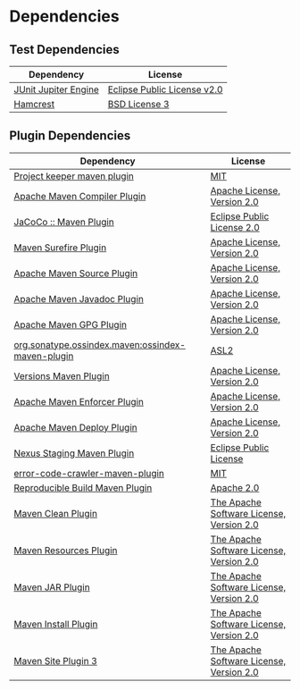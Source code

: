 <!-- @formatter:off -->
# Dependencies

## Test Dependencies

| Dependency                | License                          |
| ------------------------- | -------------------------------- |
| [JUnit Jupiter Engine][0] | [Eclipse Public License v2.0][1] |
| [Hamcrest][2]             | [BSD License 3][3]               |

## Plugin Dependencies

| Dependency                                              | License                                        |
| ------------------------------------------------------- | ---------------------------------------------- |
| [Project keeper maven plugin][4]                        | [MIT][5]                                       |
| [Apache Maven Compiler Plugin][6]                       | [Apache License, Version 2.0][7]               |
| [JaCoCo :: Maven Plugin][8]                             | [Eclipse Public License 2.0][9]                |
| [Maven Surefire Plugin][10]                             | [Apache License, Version 2.0][7]               |
| [Apache Maven Source Plugin][12]                        | [Apache License, Version 2.0][7]               |
| [Apache Maven Javadoc Plugin][14]                       | [Apache License, Version 2.0][7]               |
| [Apache Maven GPG Plugin][16]                           | [Apache License, Version 2.0][17]              |
| [org.sonatype.ossindex.maven:ossindex-maven-plugin][18] | [ASL2][17]                                     |
| [Versions Maven Plugin][20]                             | [Apache License, Version 2.0][7]               |
| [Apache Maven Enforcer Plugin][22]                      | [Apache License, Version 2.0][7]               |
| [Apache Maven Deploy Plugin][24]                        | [Apache License, Version 2.0][7]               |
| [Nexus Staging Maven Plugin][26]                        | [Eclipse Public License][27]                   |
| [error-code-crawler-maven-plugin][28]                   | [MIT][5]                                       |
| [Reproducible Build Maven Plugin][30]                   | [Apache 2.0][17]                               |
| [Maven Clean Plugin][32]                                | [The Apache Software License, Version 2.0][17] |
| [Maven Resources Plugin][34]                            | [The Apache Software License, Version 2.0][17] |
| [Maven JAR Plugin][36]                                  | [The Apache Software License, Version 2.0][17] |
| [Maven Install Plugin][38]                              | [The Apache Software License, Version 2.0][17] |
| [Maven Site Plugin 3][40]                               | [The Apache Software License, Version 2.0][17] |

[4]: https://github.com/exasol/project-keeper-maven-plugin
[8]: https://www.eclemma.org/jacoco/index.html
[17]: http://www.apache.org/licenses/LICENSE-2.0.txt
[10]: https://maven.apache.org/surefire/maven-surefire-plugin/
[26]: http://www.sonatype.com/public-parent/nexus-maven-plugins/nexus-staging/nexus-staging-maven-plugin/
[32]: http://maven.apache.org/plugins/maven-clean-plugin/
[5]: https://opensource.org/licenses/MIT
[20]: http://www.mojohaus.org/versions-maven-plugin/
[3]: http://opensource.org/licenses/BSD-3-Clause
[6]: https://maven.apache.org/plugins/maven-compiler-plugin/
[16]: http://maven.apache.org/plugins/maven-gpg-plugin/
[9]: https://www.eclipse.org/legal/epl-2.0/
[24]: https://maven.apache.org/plugins/maven-deploy-plugin/
[27]: http://www.eclipse.org/legal/epl-v10.html
[30]: http://zlika.github.io/reproducible-build-maven-plugin
[36]: http://maven.apache.org/plugins/maven-jar-plugin/
[7]: https://www.apache.org/licenses/LICENSE-2.0.txt
[22]: https://maven.apache.org/enforcer/maven-enforcer-plugin/
[1]: https://www.eclipse.org/legal/epl-v20.html
[38]: http://maven.apache.org/plugins/maven-install-plugin/
[0]: https://junit.org/junit5/
[18]: https://sonatype.github.io/ossindex-maven/maven-plugin/
[12]: https://maven.apache.org/plugins/maven-source-plugin/
[2]: http://hamcrest.org/JavaHamcrest/
[40]: http://maven.apache.org/plugins/maven-site-plugin/
[34]: http://maven.apache.org/plugins/maven-resources-plugin/
[14]: https://maven.apache.org/plugins/maven-javadoc-plugin/
[28]: https://github.com/exasol/error-code-crawler-maven-plugin
